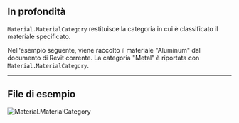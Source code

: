 ## In profondità
`Material.MaterialCategory` restituisce la categoria in cui è classificato il materiale specificato.

Nell'esempio seguente, viene raccolto il materiale "Aluminum" dal documento di Revit corrente. La categoria "Metal" è riportata con `Material.MaterialCategory`.
___
## File di esempio

![Material.MaterialCategory](./Revit.Elements.Material.MaterialCategory_img.jpg)
